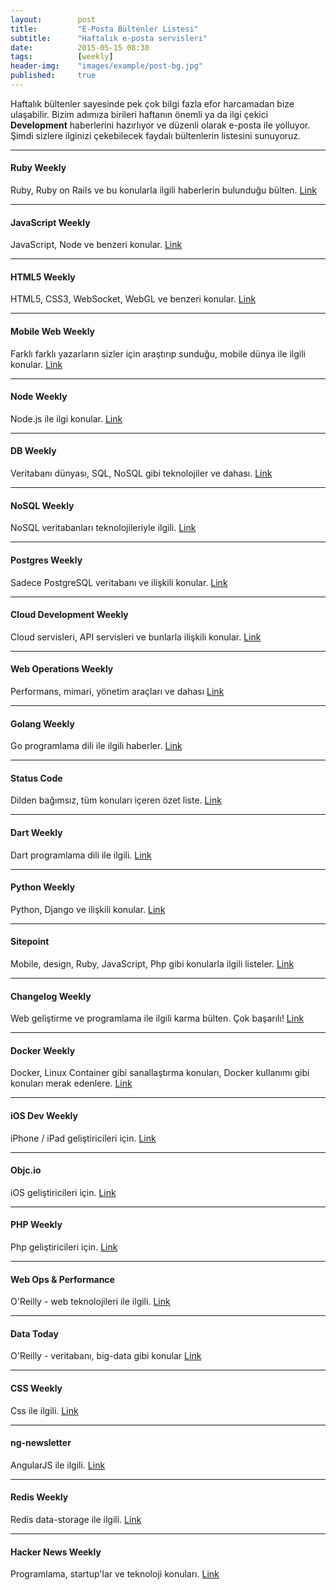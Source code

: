 ```yaml
---
layout:        post
title:         "E-Posta Bültenler Listesi"
subtitle:      "Haftalık e-posta servisleri"
date:          2015-05-15 08:38
tags:          [weekly]
header-img:    "images/example/post-bg.jpg"
published:     true
---
```


Haftalık bültenler sayesinde pek çok bilgi fazla efor harcamadan bize
ulaşabilir. Bizim adımıza birileri haftanın önemli ya da ilgi çekici
**Development** haberlerini hazırlıyor ve düzenli olarak e-posta ile
yolluyor. Şimdi sizlere ilginizi çekebilecek faydalı bültenlerin
listesini sunuyoruz.

***

#### Ruby Weekly
Ruby, Ruby on Rails ve bu konularla ilgili haberlerin bulunduğu bülten.
[Link](http://rubyweekly.com/)

***

#### JavaScript Weekly
JavaScript, Node ve benzeri konular. [Link](http://javascriptweekly.com/)

***

#### HTML5 Weekly
HTML5, CSS3, WebSocket, WebGL ve benzeri konular. [Link](http://html5weekly.com/)

***

#### Mobile Web Weekly
Farklı farklı yazarların sizler için araştırıp sunduğu, mobile dünya ile
ilgili konular. [Link](http://mobilewebweekly.co/)

***

#### Node Weekly
Node.js ile ilgi konular. [Link](http://nodeweekly.com/)

***

#### DB Weekly
Veritabanı dünyası, SQL, NoSQL gibi teknolojiler ve dahası. [Link](http://dbweekly.com/)

***

#### NoSQL Weekly
NoSQL veritabanları teknolojileriyle ilgili. [Link](http://www.nosqlweekly.com/)

***

#### Postgres Weekly
Sadece PostgreSQL veritabanı ve ilişkili konular. [Link](http://postgresweekly.com/)

***

#### Cloud Development Weekly
Cloud servisleri, API servisleri ve bunlarla ilişkili konular. [Link](http://clouddevweekly.co/)

***

#### Web Operations Weekly
Performans, mimari, yönetim araçları ve dahası [Link](http://webopsweekly.com/)

***

#### Golang Weekly
Go programlama dili ile ilgili haberler. [Link](http://golangweekly.com/)

***

#### Status Code
Dilden bağımsız, tüm konuları içeren özet liste. [Link](http://statuscode.org/)

***

#### Dart Weekly
Dart programlama dili ile ilgili. [Link](http://dartweekly.com/)

***

#### Python Weekly
Python, Django ve ilişkili konular. [Link](http://www.pythonweekly.com/)

***

#### Sitepoint
Mobile, design, Ruby, JavaScript, Php gibi konularla ilgili listeler.
[Link](http://www.sitepoint.com/newsletter/)

***

#### Changelog Weekly
Web geliştirme ve programlama ile ilgili karma bülten. Çok başarılı!
[Link](https://changelog.com/weekly/)

***

#### Docker Weekly
Docker, Linux Container gibi sanallaştırma konuları, Docker kullanımı gibi
konuları merak edenlere. [Link](https://www.docker.com/subscribe_newsletter/)

***

#### iOS Dev Weekly
iPhone / iPad geliştiricileri için. [Link](https://iosdevweekly.com/)

***

#### Objc.io
iOS geliştiricileri için. [Link](http://www.objc.io/)

***

#### PHP Weekly
Php geliştiricileri için. [Link](http://www.phpweekly.com/)

***

#### Web Ops & Performance
O'Reilly - web teknolojileri ile ilgili. [Link](http://oreil.ly/1GvUx7K)

***

#### Data Today
O'Reilly - veritabanı, big-data gibi konular [Link](http://oreil.ly/1BR5GQJ)

***

#### CSS Weekly
Css ile ilgili. [Link](http://css-weekly.com/)

****

#### ng-newsletter
AngularJS ile ilgili. [Link](http://www.ng-newsletter.com/)

***

#### Redis Weekly
Redis data-storage ile ilgili. [Link](http://redisweekly.com/)

***

#### Hacker News Weekly
Programlama, startup'lar ve teknoloji konuları. [Link](http://www.hackernewsletter.com/)